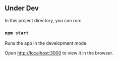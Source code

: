 ## Under Dev

In this project directory, you can run:

### `npm start`

Runs the app in the development mode.<br>


Open [http://localhost:3000](http://localhost:3000) to view it in the browser.


